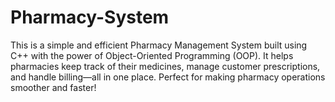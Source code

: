 # Pharmacy-System
This is a simple and efficient Pharmacy Management System built using C++ with the power of Object-Oriented Programming (OOP). It helps pharmacies keep track of their medicines, manage customer prescriptions, and handle billing—all in one place. Perfect for making pharmacy operations smoother and faster!
